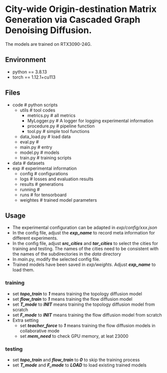 
# City-wide Origin-destination Matrix Generation via Cascaded Graph Denoising Diffusion.

The models are trained on RTX3090-24G.

## Environment

- python == 3.8.13
- torch == 1.12.1+cu113

## Files

- code # python scripts
  - utils # tool codes
    - metrics.py # all metrics
    - MyLogger.py # A logger for logging experimental information
    - procedure.py # pipeline function
    - tool.py # simple tool functions
  - data_load.py # load data
  - eval.py #
  - main.py # entry
  - model.py # models
  - train.py # training scripts
- data # datasets
- exp # experimental information
  - config # configurations
  - logs # losses and evaluation results
  - results # generations
  - running # 
  - runs # for tensorboard
  - weightes # trained model parameters

## Usage

- The experimental configuration can be adapted in *exp/config/xxx.json*
- In the config file, adjust the ***exp_name*** to record meta information for different experiments.
- In the config file, adjust ***src_cities*** and ***tar_cities*** to select the cities for training and testing. The names of the cities need to be consistent with the names of the subdirectories in the *data* directory
- In *main*.py, modify the selected config file.
- Trained models have been saved in *exp/weights*. Adjust ***exp_name*** to load them.

### training

- set ***topo_train*** to ***1*** means training the topology diffusion model
- set ***flow_train*** to ***1*** means training the flow diffusion model
- set ***T_mode*** to ***INIT*** means training the topology diffusion model from scratch
- set ***F_mode*** to ***INIT*** means training the flow diffusion model from scratch
- Extra setting
  - set ***teacher_force***  to ***1*** means training the flow diffusion models in collaborative mode
  - set ***mem_need*** to check GPU memory, at leat 23000

### testing
- set ***topo_train*** and ***flow_train*** to ***0*** to skip the training process
- set ***T_mode*** and ***F_mode*** to ***LOAD*** to load existing trained models

